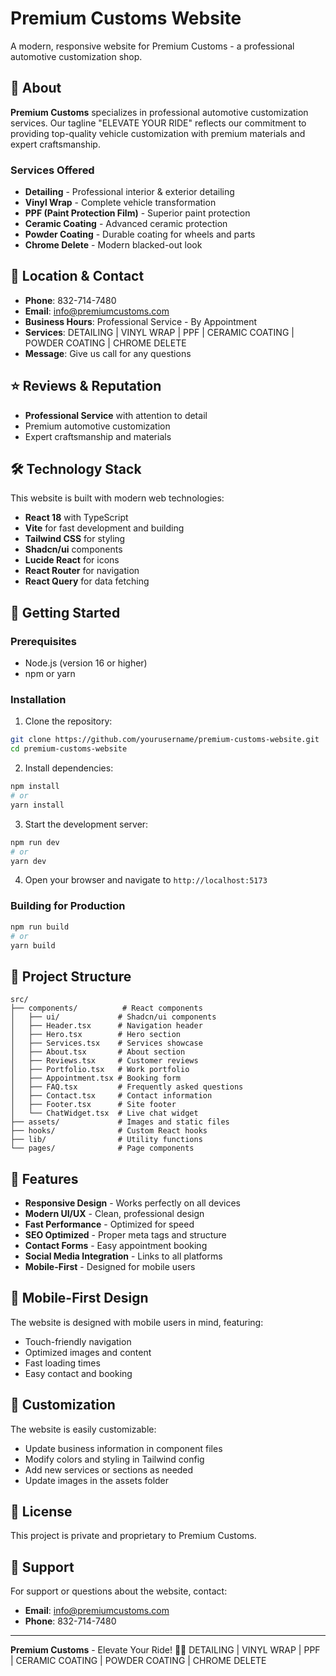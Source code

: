 # Premium Customs Website

A modern, responsive website for Premium Customs - a professional automotive customization shop.

## 🚗 About

**Premium Customs** specializes in professional automotive customization services. Our tagline "ELEVATE YOUR RIDE" reflects our commitment to providing top-quality vehicle customization with premium materials and expert craftsmanship.

### Services Offered
- **Detailing** - Professional interior & exterior detailing
- **Vinyl Wrap** - Complete vehicle transformation
- **PPF (Paint Protection Film)** - Superior paint protection
- **Ceramic Coating** - Advanced ceramic protection
- **Powder Coating** - Durable coating for wheels and parts
- **Chrome Delete** - Modern blacked-out look

## 📍 Location & Contact

- **Phone**: 832-714-7480
- **Email**: info@premiumcustoms.com
- **Business Hours**: Professional Service - By Appointment
- **Services**: DETAILING | VINYL WRAP | PPF | CERAMIC COATING | POWDER COATING | CHROME DELETE
- **Message**: Give us call for any questions

## ⭐ Reviews & Reputation

- **Professional Service** with attention to detail
- Premium automotive customization
- Expert craftsmanship and materials

## 🛠️ Technology Stack

This website is built with modern web technologies:

- **React 18** with TypeScript
- **Vite** for fast development and building
- **Tailwind CSS** for styling
- **Shadcn/ui** components
- **Lucide React** for icons
- **React Router** for navigation
- **React Query** for data fetching

## 🚀 Getting Started

### Prerequisites
- Node.js (version 16 or higher)
- npm or yarn

### Installation

1. Clone the repository:
```bash
git clone https://github.com/yourusername/premium-customs-website.git
cd premium-customs-website
```

2. Install dependencies:
```bash
npm install
# or
yarn install
```

3. Start the development server:
```bash
npm run dev
# or
yarn dev
```

4. Open your browser and navigate to `http://localhost:5173`

### Building for Production

```bash
npm run build
# or
yarn build
```

## 📁 Project Structure

```
src/
├── components/          # React components
│   ├── ui/             # Shadcn/ui components
│   ├── Header.tsx      # Navigation header
│   ├── Hero.tsx        # Hero section
│   ├── Services.tsx    # Services showcase
│   ├── About.tsx       # About section
│   ├── Reviews.tsx     # Customer reviews
│   ├── Portfolio.tsx   # Work portfolio
│   ├── Appointment.tsx # Booking form
│   ├── FAQ.tsx         # Frequently asked questions
│   ├── Contact.tsx     # Contact information
│   ├── Footer.tsx      # Site footer
│   └── ChatWidget.tsx  # Live chat widget
├── assets/             # Images and static files
├── hooks/              # Custom React hooks
├── lib/                # Utility functions
└── pages/              # Page components
```

## 🎨 Features

- **Responsive Design** - Works perfectly on all devices
- **Modern UI/UX** - Clean, professional design
- **Fast Performance** - Optimized for speed
- **SEO Optimized** - Proper meta tags and structure
- **Contact Forms** - Easy appointment booking
- **Social Media Integration** - Links to all platforms
- **Mobile-First** - Designed for mobile users

## 📱 Mobile-First Design

The website is designed with mobile users in mind, featuring:
- Touch-friendly navigation
- Optimized images and content
- Fast loading times
- Easy contact and booking

## 🔧 Customization

The website is easily customizable:
- Update business information in component files
- Modify colors and styling in Tailwind config
- Add new services or sections as needed
- Update images in the assets folder

## 📄 License

This project is private and proprietary to Premium Customs.

## 🤝 Support

For support or questions about the website, contact:
- **Email**: info@premiumcustoms.com
- **Phone**: 832-714-7480

---

**Premium Customs** - Elevate Your Ride! 🚗✨
DETAILING | VINYL WRAP | PPF | CERAMIC COATING | POWDER COATING | CHROME DELETE
